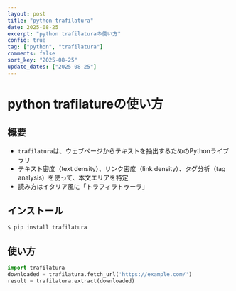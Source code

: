 ```yaml
---
layout: post
title: "python trafilatura"
date: 2025-08-25
excerpt: "python trafilaturaの使い方"
config: true
tag: ["python", "trafilatura"]
comments: false
sort_key: "2025-08-25"
update_dates: ["2025-08-25"]
---
```


# python trafilatureの使い方

## 概要
 - `trafilatura`は、ウェブページからテキストを抽出するためのPythonライブラリ
 - テキスト密度（text density）、リンク密度（link density）、タグ分析（tag analysis）を使って、本文エリアを特定
 - 読み方はイタリア風に「トラフィラトゥーラ」

## インストール

```console
$ pip install trafilatura
```

## 使い方

```python
import trafilatura
downloaded = trafilatura.fetch_url('https://example.com/')
result = trafilatura.extract(downloaded)
```

